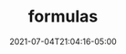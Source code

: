---
layout: wiki.njk
title: formulas
date: 2021-07-04T21:04:16-05:00
lastmod: 2021-07-04T21:04:16-05:00
---